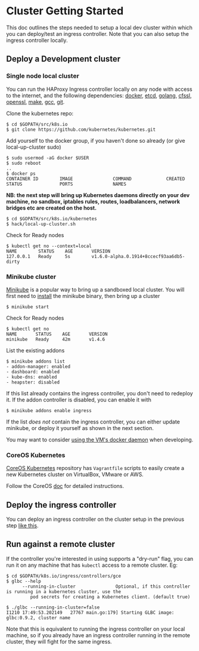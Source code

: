 # Cluster Getting Started

This doc outlines the steps needed to setup a local dev cluster within which you
can deploy/test an ingress controller. Note that you can also setup the ingress controller
locally.

## Deploy a Development cluster

### Single node local cluster

You can run the HAProxy Ingress controller locally on any node with access to the
internet, and the following dependencies: [docker](https://docs.docker.com/engine/getstarted/step_one/), [etcd](https://github.com/coreos/etcd/releases), [golang](https://golang.org/doc/install), [cfssl](https://github.com/cloudflare/cfssl#installation), [openssl](https://www.openssl.org/), [make](https://www.gnu.org/software/make/), [gcc](https://gcc.gnu.org/), [git](https://git-scm.com/download/linux).


Clone the kubernetes repo:
```console
$ cd $GOPATH/src/k8s.io
$ git clone https://github.com/kubernetes/kubernetes.git
```

Add yourself to the docker group, if you haven't done so already (or give
local-up-cluster sudo)
```
$ sudo usermod -aG docker $USER
$ sudo reboot
..
$ docker ps
CONTAINER ID        IMAGE               COMMAND             CREATED             STATUS              PORTS               NAMES
```

**NB: the next step will bring up Kubernetes daemons directly on your dev
machine, no sandbox, iptables rules, routes, loadbalancers, network bridges
etc are created on the host.**

```console
$ cd $GOPATH/src/k8s.io/kubernetes
$ hack/local-up-cluster.sh
```

Check for Ready nodes
```console
$ kubectl get no --context=local
NAME        STATUS    AGE       VERSION
127.0.0.1   Ready     5s        v1.6.0-alpha.0.1914+8ccecf93aa6db5-dirty
```

### Minikube cluster

[Minikube](https://github.com/kubernetes/minikube) is a popular way to bring up
a sandboxed local cluster. You will first need to [install](https://github.com/kubernetes/minikube/releases)
the minikube binary, then bring up a cluster
```console
$ minikube start
```

Check for Ready nodes
```console
$ kubectl get no
NAME       STATUS    AGE       VERSION
minikube   Ready     42m       v1.4.6
```

List the existing addons
```console
$ minikube addons list
- addon-manager: enabled
- dashboard: enabled
- kube-dns: enabled
- heapster: disabled
```

If this list already contains the ingress controller, you don't need to
redeploy it. If the addon controller is disabled, you can enable it with
```console
$ minikube addons enable ingress
```

If the list *does not* contain the ingress controller, you can either update
minikube, or deploy it yourself as shown in the next section.

You may want to consider [using the VM's docker
daemon](https://github.com/kubernetes/minikube/blob/master/README.md#reusing-the-docker-daemon)
when developing.

### CoreOS Kubernetes

[CoreOS Kubernetes](https://github.com/coreos/coreos-kubernetes/) repository has `Vagrantfile`
scripts to easily create a new Kubernetes cluster on VirtualBox, VMware or AWS.

Follow the CoreOS [doc](https://coreos.com/kubernetes/docs/latest/kubernetes-on-vagrant-single.html)
for detailed instructions.

## Deploy the ingress controller

You can deploy an ingress controller on the cluster setup in the previous step
[like this](/examples/deployment).

## Run against a remote cluster

If the controller you're interested in using supports a "dry-run" flag, you can
run it on any machine that has `kubectl` access to a remote cluster. Eg:

```console
$ cd $GOPATH/k8s.io/ingress/controllers/gce
$ glbc --help
      --running-in-cluster               Optional, if this controller is running in a kubernetes cluster, use the
		 pod secrets for creating a Kubernetes client. (default true)

$ ./glbc --running-in-cluster=false
I1210 17:49:53.202149   27767 main.go:179] Starting GLBC image: glbc:0.9.2, cluster name
```

Note that this is equivalent to running the ingress controller on your local
machine, so if you already have an ingress controller running in the remote
cluster, they will fight for the same ingress.
